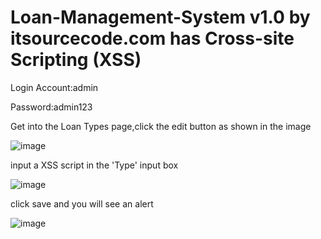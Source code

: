 # Loan-Management-System v1.0 by itsourcecode.com has Cross-site Scripting (XSS)
Login Account:admin

Password:admin123

Get into the Loan Types page,click the edit button as shown in the image

![image](https://user-images.githubusercontent.com/56795018/221339147-dee0f0e8-3799-406e-a190-ac58d29b096f.png)

input a XSS script in the 'Type' input box

![image](https://user-images.githubusercontent.com/56795018/221339277-9fcefc71-3428-4859-8c90-75244b37aef6.png)

click save and you will see an alert

![image](https://user-images.githubusercontent.com/56795018/221339321-fa21ee0e-3d78-42e2-9bc9-5a6df8dfd3d6.png)
